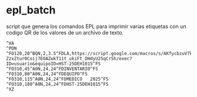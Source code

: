# epl_batch

script que genera los comandos EPL para imprimir varias etiquetas con un codigo QR de los valores de un archivo de texto.

```
^XA
^PON
^FO120,20^BQN,2,3.5^FDLA,https://script.google.com/macros/s/AKfycbzuV7k_VXlHt3922DziqnFPV-ZzxZtur0Coij7EOAZwkT11t_ukiFt_DHdyU25qCrSh/exec?ID=usuario&equipoID=HST-25DEH1015^FS
^FO310,45^A0N,24,24^FDINVENTARIO^FS
^FO310,80^A0N,24,24^FDEQUIPO^FS
^FO310,115^A0N,24,24^FDMEDICO   2025^FS
^FO310,180^A0N,24,24^FDHST-25DEH1015^FS
^XZ
```
